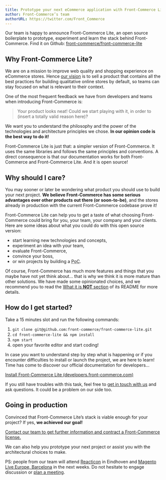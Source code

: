 ```yaml
---
title: Prototype your next eCommerce application with Front-Commerce Lite
author: Front-Commerce’s team
authorURL: https://twitter.com/Front_Commerce
---
```


Our team is happy to announce Front-Commerce Lite, an open source boilerplate to
prototype, experiment and learn the stack behind Front-Commerce. Find it on
Github:
[front-commerce/front-commerce-lite](https://github.com/front-commerce/front-commerce-lite)

<!--truncate-->

## Why Front-Commerce Lite?

We are on a mission to improve web quality and shopping experience on eCommerce
stores. Hence
[our vision](https://developers.front-commerce.com/docs/vision.html) is to sell
a product that contains all the best practices for building qualitative online
stores by default, so teams can stay focused on what is relevant to their
context.

One of the most frequent feedback we have from developers and teams when
introducing Front-Commerce is:

> Your product looks neat! Could we start playing with it, in order to (insert a
> totally valid reason here)?

We want you to understand the philosophy and the power of the technologies and
architecture principles we chose. **In our opinion code is the best way to do
it!**

Front-Commerce Lite is just that: a simpler version of Front-Commerce. It uses
the same libraries and follows the same principles and conventions. A direct
consequence is that our documentation works for both Front-Commerce and
Front-Commerce Lite. And it is open source!

## Why should I care?

You may sooner or later be wondering what product you should use to build your
next project. **We believe Front-Commerce has some serious advantages over other
products out there (or soon-to-be)**, and the stores already in production with
the current Front-Commerce codebase prove it!

Front-Commerce Lite can help you to get a taste of what choosing Front-Commerce
could bring for you, your team, your company and your clients. Here are some
ideas about what you could do with this open source version:

- start learning new technologies and concepts,
- experiment an idea with your team,
- evaluate Front-Commerce,
- convince your boss,
- or win projects by building a <abbr title="Proof of Concept">PoC</abbr>.

Of course, Front-Commerce has much more features and things that you maybe have
not yet think about… that is why we think it is more mature than other
solutions. We have made some opinionated choices, and we recommend you to read
the
[What it is **NOT** section](https://github.com/front-commerce/front-commerce-lite#what-it-is-not)
of its README for more details.

## How do I get started?

Take a 15 minutes slot and run the following commands:

1.  `git clone git@github.com:front-commerce/front-commerce-lite.git`
2.  `cd front-commerce-lite && npm install`
3.  `npm start`
4.  open your favorite editor and start coding!

In case you want to understand step by step what is happening or if you
encounter difficulties to install or launch the project, we are here to learn!
Time has come to discover our official documentation for developers…

[Install Front-Commerce Lite (developers.front-commerce.com)](https://developers.front-commerce.com/docs/getting-started.html)

If you still have troubles with this task, feel free to
[get in touch with us](https://github.com/front-commerce/front-commerce-lite#get-help)
and ask questions. It could be a problem on our side too.

## Going in production

Convinced that Front-Commerce Lite’s stack is viable enough for your project? If
yes, **we achieved our goal!**

[Contact our team to get further information and contract a Front-Commerce license.](mailto:contact@front-commerce.com)

We can also help you prototype your next project or assist you with the
architectural choices to make.

PS: people from our team will attend [Reacticon](https://reacticon.org/) in
Eindhoven and [Magento Live Europe, Barcelona](https://live-eu.magento.com/) in
the next weeks. Do not hesitate to engage discussion or
[plan a meeting](mailto:contact@front-commerce.com).
